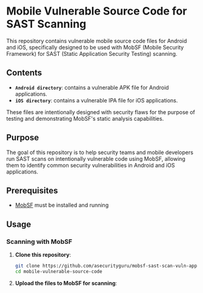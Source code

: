 # Mobile Vulnerable Source Code for SAST Scanning

This repository contains vulnerable mobile source code files for Android and iOS, specifically designed to be used with MobSF (Mobile Security Framework) for SAST (Static Application Security Testing) scanning.

## Contents

- **`Android directory`**: contains a vulnerable APK file for Android applications.
- **`iOS directory`**: contains a vulnerable IPA file for iOS applications.

These files are intentionally designed with security flaws for the purpose of testing and demonstrating MobSF's static analysis capabilities.

## Purpose

The goal of this repository is to help security teams and mobile developers run SAST scans on intentionally vulnerable code using MobSF, allowing them to identify common security vulnerabilities in Android and iOS applications.

## Prerequisites

- [MobSF](https://github.com/MobSF/Mobile-Security-Framework-MobSF) must be installed and running 

## Usage

### Scanning with MobSF

1. **Clone this repository**:

   ```bash
   git clone https://github.com/asecurityguru/mobsf-sast-scan-vuln-apps.git
   cd mobile-vulnerable-source-code

2. **Upload the files to MobSF for scanning**:
